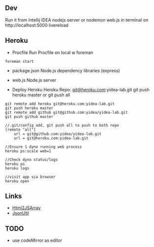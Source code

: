 ## Dev

Run it from Intellij IDEA nodejs server or nodemon web.js in terminal on http://localhost:5000
livereload

## Heroku

* Procfile
Run Procfile on local w foreman
```
foreman start
```
* package.json
Node.js dependency libraries (express)

* web.js
Node.js server

* Deploy Heroku
Heroku Repo: git@heroku.com:yidea-lab.git
git push heroku master
or git push all

```
git remote add heroku git@heroku.com:yidea-lab.git
git push heroku master
git remote add github git@github.com:yidea/yidea-lab.git
git push github master

//.git/config add, git push all to push to both repo
[remote "all"]
    url = git@github.com:yidea/yidea-lab.git
    url = git@heroku.com:yidea-lab.git

//Ensure 1 dyno running web process
heroku ps:scale web=1

//Check dyno status/logs
heroku ps
heroku logs

//visit app via browser
heroku open
```

## Links

* [Html2JSArray](http://localhost:5000/html2jsarray)
* [JsonUtil](http://localhost:5000/jsonUtil)

## TODO

* use codeMirror as editor

